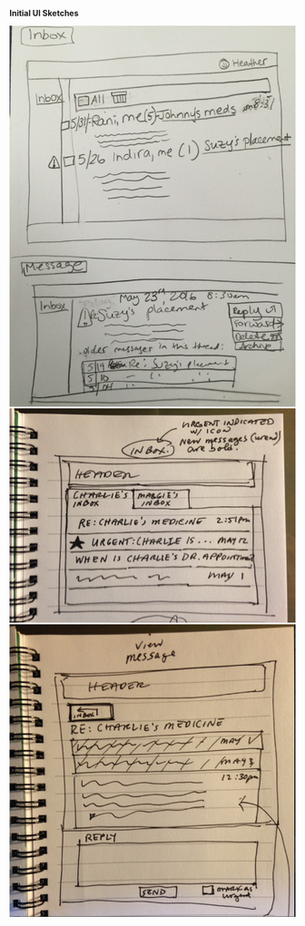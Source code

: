 **Initial UI Sketches**

<img src="https://github.com/CivicActions/agile-california/blob/master/heather-inbox.JPG">

<img src="https://github.com/CivicActions/agile-california/blob/master/Sketch-inbox01.png">

<img src="https://github.com/CivicActions/agile-california/blob/master/Sketch-inbox02.png">
